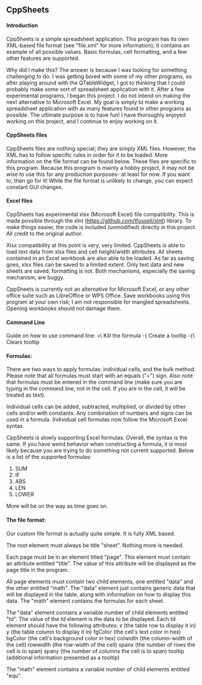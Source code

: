 ## CppSheets

#### Introduction
CppSheets is a simple spreadsheet application. This program has its own XML-based file format (see "file.xml" for more information); it contains an example of all possible values. Basic formulas, cell formatting, and a few other features are supported.

Why did I make this? The answer is because I was looking for something challenging to do. I was getting bored with some of my other programs, so after playing around with the QTableWidget, I got to thinking that I could probably make some sort of spreadsheet application with it. After a few experimental programs, I began this project. I do not intend on making the next alternative to Microsoft Excel. My goal is simply to make a working spreadsheet application with as many features found in other programs as possible. The ultimate purpose is to have fun! I have thoroughly enjoyed working on this project, and I continue to enjoy working on it.

#### CppSheets files
CppSheets files are nothing special; they are simply XML files. However, the XML has to follow specific rules in order for it to be loaded. More information on the file format can be found below. These files are specific to this program. Because this program is mainly a hobby project, it may not be wise to use this for any production purposes- at least for now. If you want to, then go for it! While the file format is unlikely to change, you can expect constant GUI changes.

#### Excel files
CppSheets has experimental xlsx (Microsoft Excel) file compatibility. This is made possible through the xlnt (https://github.com/tfussell/xlnt) library. To make things easier, the code is included (unmodified) directly in this project. All credit to the original author.

Xlsx compatibility at this point is very, very limited. CppSheets is able to load text data from xlsx files and cell height/width attributes. All sheets contained in an Excel workbook are also able to be loaded. As far as saving goes, xlsx files can be saved to a limited extent. Only text data and new sheets are saved; formatting is not. Both mechanisms, especially the saving mechanism, are buggy.

CppSheets is currently not an alternative for Microsoft Excel, or any other office suite such as LibreOffice or WPS Office. Save workbooks using this program at your own risk; I am not responsible for mangled spreadsheets. Opening workbooks should not damage them.

#### Command Line
Guide on how to use command line:
=\				Kill the formula
-{				Create a tooltip
-{\				Clears tooltip

#### Formulas:
There are two ways to apply formulas: individual cells, and the bulk method. Please note that all formulas must start with an equals ("=") sign. Also note that formulas must be entered in the command line (make sure you are typing in the command line, not in the cell. If you are in the cell, it will be treated as text). 

Individual cells can be added, subtracted, multiplied, or divided by other cells and/or with constants. Any combination of numbers and signs can be used in a formula. Individual cell formulas now follow the Microsoft Excel syntax.

CppSheets is slowly supporting Excel formulas. Overall, the syntax is the same. If you have weird behavior when constructing a formula, it is most likely because you are trying to do something not current supported. Below is a list of the supported formulas:   
1. SUM   
2. IF   
3. ABS   
4. LEN   
5. LOWER   

More will be on the way as time goes on.

#### The file format:
Our custom file format is actually quite simple. It is fully XML based. 

The root element must always be title "sheet". Nothing more is needed.

Each page must be in an element titled "page". This element must contain an attribute entitled "title". The value of this attribute will be displayed as the page title in the program.

All page elements must contain two child elements, one entitled "data" and the other entitled "math". The "data" element just contains generic data that will be displayed in the table, along with information on how to display this data. The "math" element contains the formulas for each sheet.

The "data" element contains a variable number of child elements entitled "td". The value of the td element is the data to be displayed. Each td element should have the following attributes:
x 			(the table row to display it in)
y 			(the table column to display it in)
fgColor		(the cell's text color in hex)
bgColor		(the cell's background color in hex)
colwidth	(the column-width of the cell)
rowwidth	(the row-width of the cell)
spanx		(the number of rows the cell is to span)
spany		(the number of columns the cell is to span)
tooltip		(additional information presented as a tooltip)

The "math" element contains a variable number of child elements entitled "equ".
